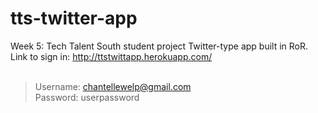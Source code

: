 # tts-twitter-app

Week 5: Tech Talent South student project Twitter-type app built in RoR. 
<br>
Link to sign in: http://ttstwittapp.herokuapp.com/
<br>
<br>
>Username: chantellewelp@gmail.com <br>
>Password: userpassword